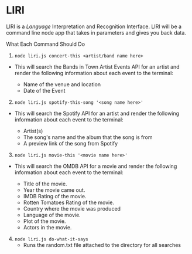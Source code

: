 # LIRI

 LIRI is a _Language_ Interpretation and Recognition Interface. LIRI will be a command line node app that takes in parameters and gives you back data.

What Each Command Should Do

1. `node liri.js concert-this <artist/band name here>`

* This will search the Bands in Town Artist Events API for an artist and render the following information about each event to the terminal:

     * Name of the venue and location
     * Date of the Event 

2. `node liri.js spotify-this-song '<song name here>'`

* This will search the Spotify API for an artist and render the following information about each event to the terminal: 

     * Artist(s)
     * The song's name and the album that the song is from
     * A preview link of the song from Spotify


3. `node liri.js movie-this '<movie name here>'`

* This will search the OMDB API for a movie and render the following information about each event to the terminal:   

     * Title of the movie.
     * Year the movie came out.
     * IMDB Rating of the movie.
     * Rotten Tomatoes Rating of the movie.
     * Country where the movie was produced
     * Language of the movie.
     * Plot of the movie.
     * Actors in the movie.


4. `node liri.js do-what-it-says`
    * Runs the random.txt file attached to the directory for all searches
